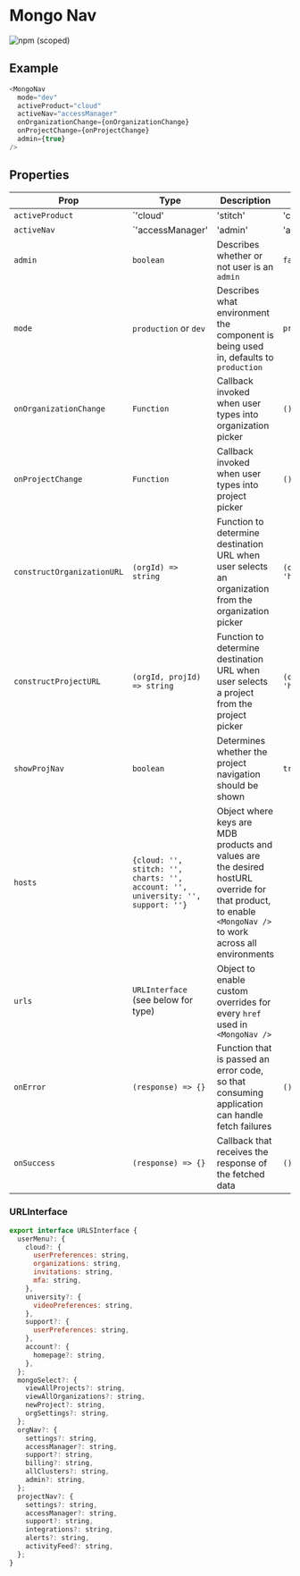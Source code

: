 # Mongo Nav

![npm (scoped)](https://img.shields.io/npm/v/@leafygreen-ui/mongo-nav.svg)

## Example

```js
<MongoNav
  mode="dev"
  activeProduct="cloud"
  activeNav="accessManager"
  onOrganizationChange={onOrganizationChange}
  onProjectChange={onProjectChange}
  admin={true}
/>
```

## Properties

| Prop                       | Type                                                                                 | Description                                                                                                                                               | Default                                                            |
| -------------------------- | ------------------------------------------------------------------------------------ | --------------------------------------------------------------------------------------------------------------------------------------------------------- | ------------------------------------------------------------------ |
| `activeProduct`            | `'cloud' | 'stitch' | 'charts' | 'support' | 'university'`                           | Describes what product is currently active                                                                                                                |                                                                    |
| `activeNav`                | `'accessManager' | 'admin' | 'allClusters' | 'billing' | 'orgSettings' |'support' |` | Determines what nav item is currently active                                                                                                              |                                                                    |
| `admin`                    | `boolean`                                                                            | Describes whether or not user is an `admin`                                                                                                               | `false`                                                            |
| `mode`                     | `production` or `dev`                                                                | Describes what environment the component is being used in, defaults to `production`                                                                       | `production`                                                       |
| `onOrganizationChange`     | `Function`                                                                           | Callback invoked when user types into organization picker                                                                                                 | `() => {}`                                                         |
| `onProjectChange`          | `Function`                                                                           | Callback invoked when user types into project picker                                                                                                      | `() => {}`                                                         |
| `constructOrganizationURL` | `(orgId) => string`                                                                  | Function to determine destination URL when user selects an organization from the organization picker                                                      | `(orgId) => 'https://cloud.mongodb.com/v2#/org/${orgId}/projects'` |
| `constructProjectURL`      | `(orgId, projId) => string`                                                          | Function to determine destination URL when user selects a project from the project picker                                                                 | `(orgId, projId) => 'https://cloud.mongodb.com/v2#/${projectId}'`  |
| `showProjNav`              | `boolean`                                                                            | Determines whether the project navigation should be shown                                                                                                 | `true`                                                             |
| `hosts`                    | `{cloud: '', stitch: '', charts: '', account: '', university: '', support: ''}`      | Object where keys are MDB products and values are the desired hostURL override for that product, to enable `<MongoNav />` to work across all environments |
| `urls`                     | `URLInterface` (see below for type)                                                  | Object to enable custom overrides for every `href` used in `<MongoNav />`                                                                                 |
| `onError`                  | `(response) => {}`                                                                   | Function that is passed an error code, so that consuming application can handle fetch failures                                                            | `() => {}`                                                         |
| `onSuccess`                | `(response) => {}`                                                                   | Callback that receives the response of the fetched data                                                                                                   | `() => {}`                                                         |

### URLInterface

```js
export interface URLSInterface {
  userMenu?: {
    cloud?: {
      userPreferences: string,
      organizations: string,
      invitations: string,
      mfa: string,
    },
    university?: {
      videoPreferences: string,
    },
    support?: {
      userPreferences: string,
    },
    account?: {
      homepage?: string,
    },
  };
  mongoSelect?: {
    viewAllProjects?: string,
    viewAllOrganizations?: string,
    newProject?: string,
    orgSettings?: string,
  };
  orgNav?: {
    settings?: string,
    accessManager?: string,
    support?: string,
    billing?: string,
    allClusters?: string,
    admin?: string,
  };
  projectNav?: {
    settings?: string,
    accessManager?: string,
    support?: string,
    integrations?: string,
    alerts?: string,
    activityFeed?: string,
  };
}
```
